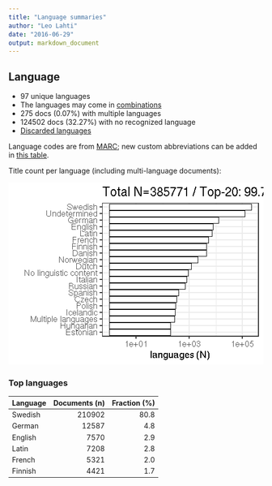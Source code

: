 ```yaml
---
title: "Language summaries"
author: "Leo Lahti"
date: "2016-06-29"
output: markdown_document
---
```


## Language

 * 97 unique languages
 * The languages may come in [combinations](output.tables/language_conversions.csv)
 * 275 docs (0.07%) with multiple languages
 * 124502 docs (32.27%) with no recognized language 
 * [Discarded languages](output.tables/language_discarded.csv)

Language codes are from [MARC](http://www.loc.gov/marc/languages/language_code.html); new custom abbreviations can be added in [this table](https://github.com/rOpenGov/bibliographica/blob/master/inst/extdata/language_abbreviations.csv).

Title count per language (including multi-language documents):

![plot of chunk summarylang](figure/summarylang-1.png)


### Top languages


|Language | Documents (n)| Fraction (%)|
|:--------|-------------:|------------:|
|Swedish  |        210902|         80.8|
|German   |         12587|          4.8|
|English  |          7570|          2.9|
|Latin    |          7208|          2.8|
|French   |          5321|          2.0|
|Finnish  |          4421|          1.7|

